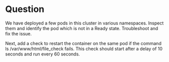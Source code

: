 # Question

We have deployed a few pods in this cluster in various namespaces. Inspect them and identify the pod which is not in a Ready state. Troubleshoot and fix the issue.

Next, add a check to restart the container on the same pod if the command ls /var/www/html/file_check fails. This check should start after a delay of 10 seconds and run every 60 seconds.
